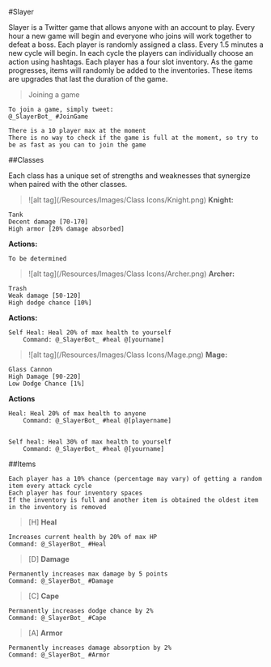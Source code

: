 #Slayer

Slayer is a Twitter game that allows anyone with an account to play. Every hour a new game will begin and everyone who joins will work together to defeat a boss. Each player is randomly assigned a class. Every 1.5 minutes a new cycle will begin. In each cycle the players can individually choose an action using hashtags. Each player has a four slot inventory. As the game progresses, items will randomly be added to the inventories. These items are upgrades that last the duration of the game.


>Joining a game

	To join a game, simply tweet:
	@_SlayerBot_ #JoinGame
	
	There is a 10 player max at the moment
	There is no way to check if the game is full at the moment, so try to be as fast as you can to join the game


##Classes

Each class has a unique set of strengths and weaknesses that synergize when paired with the other classes.


>![alt tag](/Resources/Images/Class Icons/Knight.png) **Knight:**

	Tank
	Decent damage [70-170]
	High armor [20% damage absorbed]
	
**Actions:**
	

	To be determined
	
	


>![alt tag](/Resources/Images/Class Icons/Archer.png) **Archer:**

	Trash
	Weak damage [50-120]	
	High dodge chance [10%]




**Actions:**
	
	Self Heal: Heal 20% of max health to yourself
		Command: @_SlayerBot_ #heal @[yourname]





>![alt tag](/Resources/Images/Class Icons/Mage.png)  **Mage:**

	Glass Cannon	
	High Damage [90-220]
	Low Dodge Chance [1%]

**Actions**

	Heal: Heal 20% of max health to anyone
		Command: @_SlayerBot_ #heal @[playername]
		
		
	Self heal: Heal 30% of max health to yourself
		Command: @_SlayerBot_ #heal @[yourname]





##Items

	Each player has a 10% chance (percentage may vary) of getting a random item every attack cycle
	Each player has four inventory spaces
	If the inventory is full and another item is obtained the oldest item in the inventory is removed

>[H] **Heal**

	Increases current health by 20% of max HP
	Command: @_SlayerBot_ #Heal



>[D] **Damage**

	Permanently increases max damage by 5 points
	Command: @_SlayerBot_ #Damage



>[C] **Cape**

	Permanently increases dodge chance by 2%
	Command: @_SlayerBot_ #Cape



>[A] **Armor**

	Permanently increases damage absorption by 2%
	Command: @_SlayerBot_ #Armor



